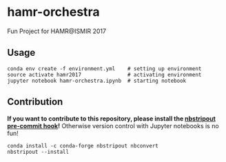 # hamr-orchestra
Fun Project for HAMR@ISMIR 2017

## Usage

    conda env create -f environment.yml    # setting up environment
    source activate hamr2017               # activating environment
    jupyter notebook hamr-orchestra.ipynb  # starting notebook

## Contribution

**If you want to contribute to this repository, please install the [nbstripout pre-commit hook](https://github.com/kynan/nbstripout)!** Otherwise version control with Jupyter notebooks is no fun!

    conda install -c conda-forge nbstripout nbconvert
    nbstripout --install
